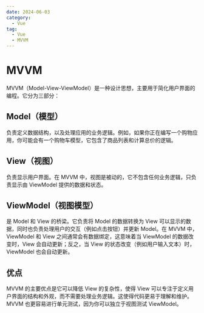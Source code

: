 ```yaml
---
date: 2024-06-03
category:
  - Vue
tag:
  - Vue
  - MVVM
---
```


# MVVM

MVVM（Model-View-ViewModel）是一种设计思想，主要用于简化用户界面的编程。它分为三部分：

## **Model（模型）**

负责定义数据结构，以及处理应用的业务逻辑。例如，如果你正在编写一个购物应用，你可能会有一个购物车模型，它包含了商品列表和计算总价的逻辑。

## **View（视图）**

负责显示用户界面。在 MVVM 中，视图是被动的，它不包含任何业务逻辑，只负责显示由 ViewModel 提供的数据和状态。

## **ViewModel（视图模型）**

是 Model 和 View 的桥梁。它负责将 Model 的数据转换为 View 可以显示的数据，同时也负责处理用户的交互（例如点击按钮）并更新 Model。在 MVVM 中，ViewModel 和 View 之间通常会有数据绑定，这意味着当 ViewModel 的数据改变时，View 会自动更新；反之，当 View 的状态改变（例如用户输入文本）时，ViewModel 也会自动更新。

## 优点

MVVM 的主要优点是它可以降低 View 的复杂性，使得 View 可以专注于定义用户界面的结构和外观，而不需要处理业务逻辑。这使得代码更易于理解和维护。MVVM 也更容易进行单元测试，因为你可以独立于视图测试 ViewModel。

